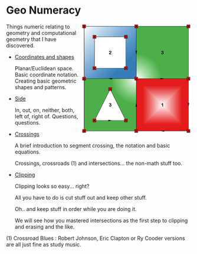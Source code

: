 # Geo Numeracy

<img src="images/polygons_5.png" align="right" width="300"/>

Things numeric relating to geometry and computational geometry that I have discovered.

* [Coordinates and shapes](/docs/coordinates.md)

  Planar/Euclidean space.  Basic coordinate notation. Creating basic geometric shapes and patterns.

* [Side](/docs/side.md)

  In, out, on, neither, both, left of, right of.
  Questions, questions.

* [Crossings](/docs/crossings.md)

  A brief introduction to segment crossing, the notation and basic equations.

  Crossings, crossroads (1) and intersections... the non-math stuff too.
  
* [Clipping](/docs/clipping.md)

  Clipping looks so easy... right? 

  All you have to do is cut stuff out and keep other stuff. 

  Oh.. and keep stuff in order while you are doing it.

  We will see how you mastered intersections as the first step to clipping and erasing and the like.




(1)  Crossroad Blues : Robert Johnson, Eric Clapton or Ry Cooder versions are all just fine as study music.

